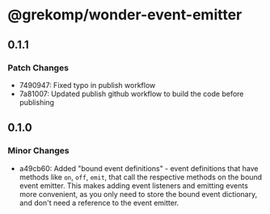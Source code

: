 # @grekomp/wonder-event-emitter

## 0.1.1

### Patch Changes

- 7490947: Fixed typo in publish workflow
- 7a81007: Updated publish github workflow to build the code before publishing

## 0.1.0

### Minor Changes

- a49cb60: Added "bound event definitions" - event definitions that have methods like `on`, `off`, `emit`, that call the respective methods on the bound event emitter.
  This makes adding event listeners and emitting events more convenient, as you only need to store the bound event dictionary, and don't need a reference to the event emitter.

